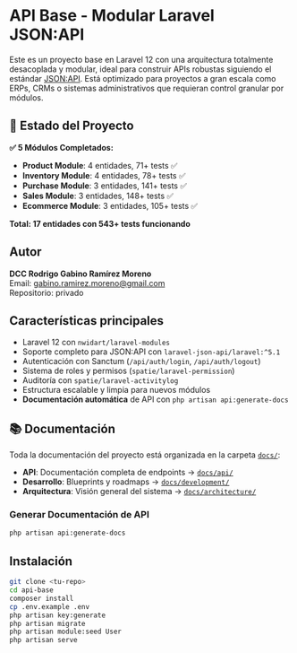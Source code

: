 # API Base - Modular Laravel JSON:API

Este es un proyecto base en Laravel 12 con una arquitectura totalmente desacoplada y modular, ideal para construir APIs robustas siguiendo el estándar [JSON:API](https://jsonapi.org/). Está optimizado para proyectos a gran escala como ERPs, CRMs o sistemas administrativos que requieran control granular por módulos.

## 🎯 Estado del Proyecto

**✅ 5 Módulos Completados:**
- **Product Module**: 4 entidades, 71+ tests ✅
- **Inventory Module**: 4 entidades, 78+ tests ✅  
- **Purchase Module**: 3 entidades, 141+ tests ✅
- **Sales Module**: 3 entidades, 148+ tests ✅
- **Ecommerce Module**: 3 entidades, 105+ tests ✅

**Total: 17 entidades con 543+ tests funcionando**

## Autor

**DCC Rodrigo Gabino Ramírez Moreno**  
Email: gabino.ramirez.moreno@gmail.com  
Repositorio: privado

## Características principales

- Laravel 12 con `nwidart/laravel-modules`
- Soporte completo para JSON:API con `laravel-json-api/laravel:^5.1`
- Autenticación con Sanctum (`/api/auth/login`, `/api/auth/logout`)
- Sistema de roles y permisos (`spatie/laravel-permission`)
- Auditoría con `spatie/laravel-activitylog`
- Estructura escalable y limpia para nuevos módulos
- **Documentación automática** de API con `php artisan api:generate-docs`

## 📚 Documentación

Toda la documentación del proyecto está organizada en la carpeta [`docs/`](./docs/):

- **API**: Documentación completa de endpoints → [`docs/api/`](./docs/api/)
- **Desarrollo**: Blueprints y roadmaps → [`docs/development/`](./docs/development/)
- **Arquitectura**: Visión general del sistema → [`docs/architecture/`](./docs/architecture/)

### Generar Documentación de API

```bash
php artisan api:generate-docs
```

## Instalación

```bash
git clone <tu-repo>
cd api-base
composer install
cp .env.example .env
php artisan key:generate
php artisan migrate
php artisan module:seed User
php artisan serve
